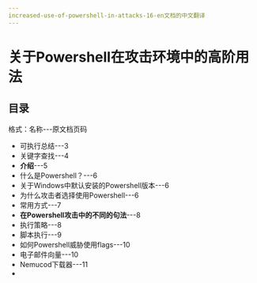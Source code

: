 ```yaml
---
increased-use-of-powershell-in-attacks-16-en文档的中文翻译
---
```

# 关于Powershell在攻击环境中的高阶用法

## 目录
格式：名称---原文档页码
- 可执行总结---3
- 关键字查找---4
- **介绍**---5
- 什么是Powershell？---6
- 关于Windows中默认安装的Powershell版本---6
- 为什么攻击者选择使用Powershell---6
- 常用方式---7
- **在Powershell攻击中的不同的句法**---8
- 执行策略---8
- 脚本执行---9
- 如何Powershell威胁使用flags---10
- 电子邮件向量---10
- Nemucod下载器---11
- 
